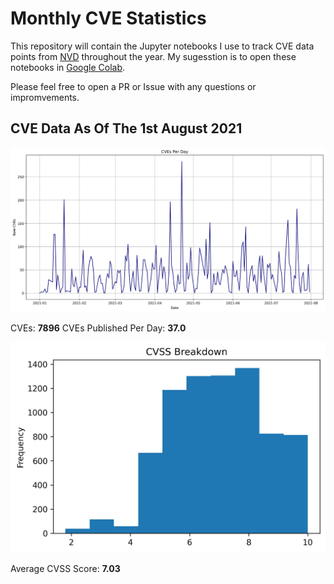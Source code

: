 # Monthly CVE Statistics

This repository will contain the Jupyter notebooks I use to track CVE data points from [NVD](https://nvd.nist.gov/) throughout the year. My sugesstion is to open these notebooks in [Google Colab](https://colab.research.google.com).

Please feel free to open a PR or Issue with any questions or impromvements.

## CVE Data As Of The 1st August 2021

![CVE Graph](2021/2021.jpg "CVE Graph")

CVEs: **7896**
CVEs Published Per Day: **37.0**

![CVSS Graph](2021/2021CVSS.jpg "CVSS Graph")

Average CVSS Score:
**7.03**
